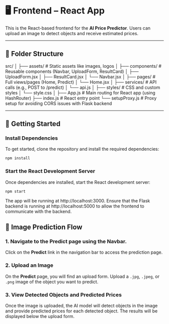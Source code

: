 # 🖥️ Frontend – React App

This is the React-based frontend for the **AI Price Predictor**. Users can upload an image to detect objects and receive estimated prices.

---

## 📁 Folder Structure

src/ │ ├── assets/ # Static assets like images, logos │ ├── components/ # Reusable components (Navbar, UploadForm, ResultCard) │ ├── UploadForm.jsx │ ├── ResultCard.jsx │ └── Navbar.jsx │ ├── pages/ # Full views/pages (Home, Predict) │ └── Home.jsx │ ├── services/ # API calls (e.g., POST to /predict) │ └── api.js │ ├── styles/ # CSS and custom styles │ └── style.css │ ├── App.js # Main routing for React app (using HashRouter) ├── index.js # React entry point └── setupProxy.js # Proxy setup for avoiding CORS issues with Flask backend


---

## 🚀 Getting Started

###  Install Dependencies

To get started, clone the repository and install the required dependencies:

```bash
npm install

```
### Start the React Development Server
Once dependencies are installed, start the React development server:

```
npm start

```
The app will be running at http://localhost:3000. Ensure that the Flask backend is running at http://localhost:5000 to allow the frontend to communicate with the backend.

## 📸 Image Prediction Flow

### 1. Navigate to the **Predict** page using the Navbar.

Click on the **Predict** link in the navigation bar to access the prediction page.

### 2. Upload an Image

On the **Predict** page, you will find an upload form. Upload a `.jpg`, `.jpeg`, or `.png` image of the object you want to predict.

### 3. View Detected Objects and Predicted Prices

Once the image is uploaded, the AI model will detect objects in the image and provide predicted prices for each detected object. The results will be displayed below the upload form.

